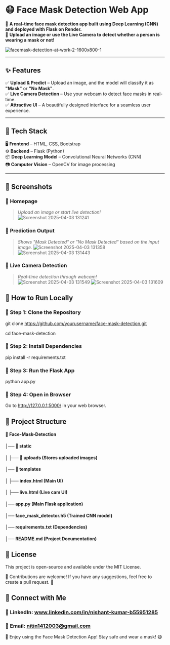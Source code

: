# **😷 Face Mask Detection Web App**  

🚀 **A real-time face mask detection app built using Deep Learning (CNN) and deployed with Flask on Render.**  
📸 **Upload an image or use the Live Camera to detect whether a person is wearing a mask or not!** 

![facemask-detection-at-work-2-1600x800-1](https://github.com/user-attachments/assets/e493c3ce-72b9-4210-81c2-64e76611eef4)

---

## **✨ Features**  
✅ **Upload & Predict** – Upload an image, and the model will classify it as **"Mask"** or **"No Mask"**.  
✅ **Live Camera Detection** – Use your webcam to detect face masks in real-time.  
✅ **Attractive UI** – A beautifully designed interface for a seamless user experience.   

---

## **🔧 Tech Stack**  
🖥️ **Frontend** – HTML, CSS, Bootstrap  
⚙️ **Backend** – Flask (Python)  
📦 **Deep Learning Model** – Convolutional Neural Networks (CNN)  
📷 **Computer Vision** – OpenCV for image processing    

---

## **📸 Screenshots**  
### 🎯 **Homepage**  
> *Upload an image or start live detection!*  
![Screenshot 2025-04-03 131241](https://github.com/user-attachments/assets/8ad06f5c-54fc-4c46-a756-affd94feee28)

### 🎯 **Prediction Output**  
> *Shows "Mask Detected" or "No Mask Detected" based on the input image.* 
![Screenshot 2025-04-03 131358](https://github.com/user-attachments/assets/f209abca-6a7f-4829-846e-666afceb38dd)
![Screenshot 2025-04-03 131443](https://github.com/user-attachments/assets/e44da3c2-06e2-4dc5-a7f4-efedbda13cee)

### 🎯 **Live Camera Detection**  
> *Real-time detection through webcam!*  
![Screenshot 2025-04-03 131549](https://github.com/user-attachments/assets/f4b0d3f3-479c-41d6-8c95-ff810c61d580)
![Screenshot 2025-04-03 131609](https://github.com/user-attachments/assets/16c873b8-a5e7-433f-8037-d40aea38c23e)

## **🚀 How to Run Locally**
### **🔹 Step 1: Clone the Repository**
git clone https://github.com/yourusername/face-mask-detection.git

cd face-mask-detection
### **🔹 Step 2: Install Dependencies**
pip install -r requirements.txt
### **🔹 Step 3: Run the Flask App**
python app.py
### **🔹 Step 4: Open in Browser**
Go to http://127.0.0.1:5000/ in your web browser.

## **📂 Project Structure**
#### 📁 Face-Mask-Detection
#### │── 📁 static
#### │   ├── 📁 uploads  (Stores uploaded images)
#### │── 📁 templates
#### │   ├── index.html   (Main UI)
#### │   ├── live.html    (Live cam UI)
#### │── app.py          (Main Flask application)
#### │── face_mask_detector.h5  (Trained CNN model)
#### │── requirements.txt (Dependencies)
#### │── README.md       (Project Documentation)

## **📜 License**
This project is open-source and available under the MIT License.

💙 Contributions are welcome! If you have any suggestions, feel free to create a pull request. 🚀

## **🙌 Connect with Me**
### 🔗 LinkedIn: www.linkedin.com/in/nishant-kumar-b55951285
### 📧 Email: nitin1412003@gmail.com

🎉 Enjoy using the Face Mask Detection App! Stay safe and wear a mask! 😷
